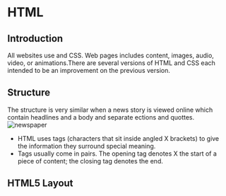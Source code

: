 # HTML
## Introduction
All websites use and CSS. Web pages includes content, images, audio, video, or animations.There are  several versions of HTML and CSS each intended to be an improvement on the previous version.
## Structure
The structure is very similar when a news story is viewed online which contain headlines and a body and separate ections and quottes. ![newspaper](https://www.google.com/url?sa=i&url=https%3A%2F%2Fwww.nytimes.com%2F2018%2F04%2F03%2Fus%2Fmartin-luther-king-assassination-archives.html&psig=AOvVaw2QMkKDnKFzpKWXpWa6dnn7&ust=1598360025914000&source=images&cd=vfe&ved=0CAIQjRxqFwoTCPCXz57xs-sCFQAAAAAdAAAAABAD)
* HTML uses tags (characters that sit inside angled  X brackets) to give the information they surround special meaning.
* Tags usually come in pairs. The opening tag denotes  X the start of a piece of content; the closing tag denotes the end.
## HTML5 Layout
